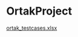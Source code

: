 # OrtakProject
 
[ortak_testcases.xlsx](https://github.com/user-attachments/files/17190247/ortak_testcases.xlsx)

